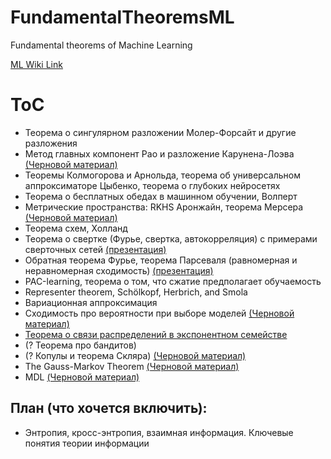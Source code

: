 # FundamentalTheoremsML
Fundamental theorems of Machine Learning

[ML Wiki Link](http://www.machinelearning.ru/wiki/index.php?title=%D0%9C%D0%B0%D1%82%D0%B5%D0%BC%D0%B0%D1%82%D0%B8%D1%87%D0%B5%D1%81%D0%BA%D0%B8%D0%B5_%D0%BC%D0%B5%D1%82%D0%BE%D0%B4%D1%8B_%D0%BF%D1%80%D0%BE%D0%B3%D0%BD%D0%BE%D0%B7%D0%B8%D1%80%D0%BE%D0%B2%D0%B0%D0%BD%D0%B8%D1%8F_(%D0%BF%D1%80%D0%B0%D0%BA%D1%82%D0%B8%D0%BA%D0%B0,_%D0%92.%D0%92._%D0%A1%D1%82%D1%80%D0%B8%D0%B6%D0%BE%D0%B2)/%D0%93%D1%80%D1%83%D0%BF%D0%BF%D0%B0_674,_%D0%B2%D0%B5%D1%81%D0%BD%D0%B0_2020)

# ToC
* Теорема о сингулярном разложении Молер-Форсайт и другие разложения 
* Метод главных компонент Рао и разложение Карунена-Лоэва  [(Черновой материал)](https://drive.google.com/drive/folders/1fG4DpuApxctHGjPCQh8z2GFjxvkOm0Au?usp=sharing)
* Теоремы Колмогорова и Арнольда, теорема об универсальном аппроксиматоре Цыбенко, теорема о глубоких нейросетях
* Теорема о бесплатных обедах в машинном обучении, Волперт
* Метрические пространства: RKHS Аронжайн, теорема Мерсера  [(Черновой материал)](https://drive.google.com/drive/folders/1Uh-nPVzDS3cI1yxoYbDpe8464Q6xKKOU?usp=sharing)
* Теорема схем, Холланд
* Теорема о свертке (Фурье, свертка, автокорреляция) с примерами сверточных сетей [(презентация)](Conv/demo.pdf)
* Обратная теорема Фурье, теорема Парсеваля (равномерная и неравномерная сходимость) [(презентация)](Parseval/demo.pdf)
* РАС-learning, теорема о том, что сжатие предполагает обучаемость
* Representer theorem, Schölkopf, Herbrich, and Smola
* Вариационная аппроксимация
* Сходимость про вероятности при выборе моделей  [(Черновой материал)](https://drive.google.com/drive/folders/13tUSipileOkbvzHRJinm3n2DeXyumzq6?usp=sharing)
* [Теорема о связи распределений в экспонентном семействе](BernshteinFonMises/BernshteinFonMises.pdf)
* (? Теорема про бандитов)
* (? Копулы и теорема Скляра)   [(Черновой материал)](https://drive.google.com/drive/folders/1NM8ldEwCXRnRhuZff-Ok_dpXEycpyvuq?usp=sharing)
* The Gauss-Markov Theorem [(Черновой материал)](https://drive.google.com/drive/folders/1I0SS0OhWx7Q1OKmgiDVhdnQsNC8bPNjp?usp=sharing)
* MDL  [(Черновой материал)](https://drive.google.com/drive/folders/1E1-ccv9NQy7W9ZzE-8cUZmpb4k-pWf2I?usp=sharing)


## План (что хочется включить):
* Энтропия, кросс-энтропия, взаимная информация. Ключевые понятия теории информации
